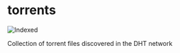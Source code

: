 torrents 
========
![Indexed](https://img.shields.io/badge/indexed-92200-blue)

Collection of torrent files discovered in the DHT network
